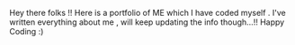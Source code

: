 Hey there folks !! 
Here is a portfolio of ME which I have coded myself . 
I've written everything about me , will keep updating the info though...!! 
Happy Coding :) 
